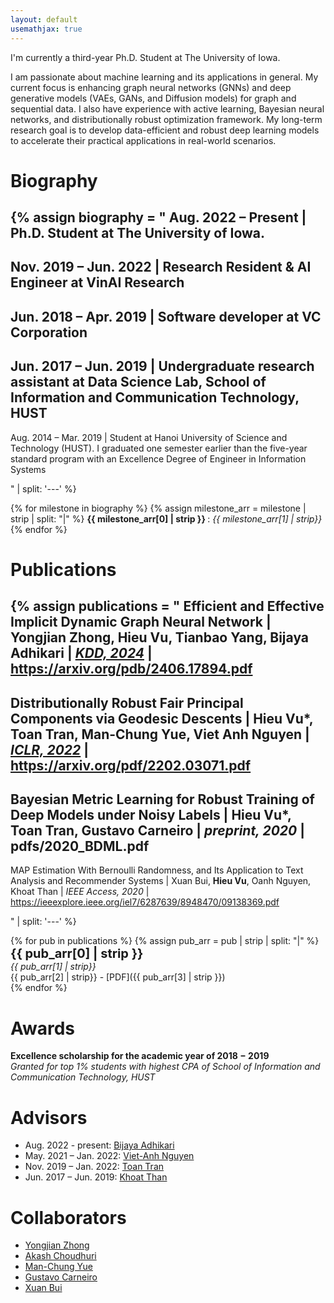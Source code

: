 ```yaml
---
layout: default
usemathjax: true
---
```

<!-- 
I'm currently a research resident at VinAI Research. 

I am interested in data-efficient and robust machine learning methods. Currently, I mainly focus on the techniques of Active Learning for selecting informative samples, the applications of Bayesian Inference and Distributionally Robust Optimization for enhancing the quality and robustness of ML models.

I am also passionate about deep learning techniques, especially deep generative models like GANs, VAEs, and Normalizing Flows. -->

I'm currently a third-year Ph.D. Student at The University of Iowa.

I am passionate about machine learning and its applications in general. My current focus is enhancing graph neural networks (GNNs) and deep generative models (VAEs, GANs, and Diffusion models) for graph and sequential data. I also have experience with active learning, Bayesian neural networks, and distributionally robust optimization framework. My long-term research goal is to develop data-efficient and robust deep learning models to accelerate their practical applications in real-world scenarios.

# Biography

{% 
assign biography = "
Aug. 2022 – Present | Ph.D. Student at The University of Iowa.
---
Nov. 2019 – Jun. 2022 | Research Resident & AI Engineer at VinAI Research
---
Jun. 2018 – Apr. 2019 | Software developer at VC Corporation
---
Jun. 2017 – Jun. 2019 | Undergraduate research assistant at Data Science Lab, School of Information and Communication Technology, HUST
---
Aug. 2014 – Mar. 2019 | Student at Hanoi University of Science and Technology (HUST). I graduated one semester earlier than the five-year standard program with an Excellence Degree of Engineer in Information Systems

" | split: '---' 
%}

{% for milestone in biography %}
{% assign milestone_arr = milestone | strip | split: "|" %}
__<span> {{ milestone_arr[0] | strip }} </span>__ : *{{ milestone_arr[1] | strip}}*
{% endfor %}

# Publications

{% 
assign publications = "
Efficient and Effective Implicit Dynamic Graph Neural Network | 
Yongjian Zhong, __Hieu Vu__, Tianbao Yang, Bijaya Adhikari |
[*KDD, 2024*](https://dl.acm.org/doi/abs/10.1145/3637528.3672026) |
https://arxiv.org/pdb/2406.17894.pdf
---
Distributionally Robust Fair Principal Components via Geodesic Descents |
__Hieu Vu*__, Toan Tran, Man-Chung Yue, Viet Anh Nguyen |
[*ICLR, 2022*](https://openreview.net/forum?id=9NVd-DMtThY) |
https://arxiv.org/pdf/2202.03071.pdf
---
Bayesian Metric Learning for Robust Training of Deep Models under Noisy Labels |
__Hieu Vu*__, Toan Tran, Gustavo Carneiro |
*preprint, 2020* |
pdfs/2020_BDML.pdf
---
MAP Estimation With Bernoulli Randomness, and Its Application to Text Analysis and Recommender Systems |
Xuan Bui, __Hieu Vu__, Oanh Nguyen, Khoat Than |
*IEEE Access, 2020* |
https://ieeexplore.ieee.org/iel7/6287639/8948470/09138369.pdf

" | split: '---' 
%}


{% for pub in publications %}
{% assign pub_arr = pub | strip | split: "|" %}
__<span style='font-size: 20px'> {{ pub_arr[0] | strip }} </span>__ <br> *{{ pub_arr[1] | strip}}* <br> {{ pub_arr[2] | strip}} - [PDF]({{ pub_arr[3] | strip }})<br>
{% endfor %}



# Awards

__Excellence scholarship for the academic year of 2018 − 2019__ <br>
*Granted for top 1% students with highest CPA of School of Information and Communication Technology, HUST*

# Advisors
- Aug. 2022 - present: [Bijaya Adhikari](https://cs.uiowa.edu/people/bijaya-adhikari)
- May. 2021 – Jan. 2022: [Viet-Anh Nguyen](https://vietanhnguyen.net)
- Nov. 2019 – Jan. 2022: [Toan Tran](https://researchers.adelaide.edu.au/profile/toan.m.tran)
- Jun. 2017 – Jun. 2019: [Khoat Than](https://scholar.google.com.vn/citations?user=z2_6ZRYAAAAJ) 

# Collaborators
- [Yongjian Zhong](https://yongjian16.github.io/)
- [Akash Choudhuri](https://soothysay.github.io/)
- [Man-Chung Yue](https://manchungyue.com/)
- [Gustavo Carneiro](https://cs.adelaide.edu.au/~carneiro/)
- [Xuan Bui](https://scholar.google.com.vn/citations?user=DSLkmeUAAAAJ)
